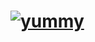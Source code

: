 # [![yummy](https://github.com/justadirck/angular/actions/workflows/yummy.yml/badge.svg)](https://github.com/justadirck/angular/actions/workflows/yummy.yml)

